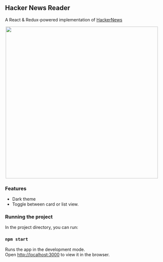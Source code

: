 ## Hacker News Reader
A React & Redux-powered implementation of [HackerNews](https://news.ycombinator.com/)

<img src="https://i.postimg.cc/tgBytFns/Annotation-2020-05-05-142445.png" 
    height="500" style="display: block;margin-left: auto;margin-right: auto;">

### Features
- Dark theme
- Toggle between card or list view.

### Running the project

In the project directory, you can run:

### `npm start`

Runs the app in the development mode.<br />
Open [http://localhost:3000](http://localhost:3000) to view it in the browser.
